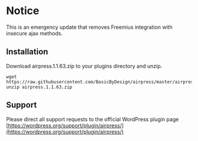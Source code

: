 # Notice

This is an emergency update that removes Freemius integration with insecure ajax methods.

## Installation

Download airpress.1.1.63.zip to your plugins directory and unzip.

```
wget https://raw.githubusercontent.com/BasicByDesign/airpress/master/airpress.1.1.63.zip
unzip airpress.1.1.63.zip
```

## Support
Please direct all support requests to the official WordPress plugin page [https://wordpress.org/support/plugin/airpress/](https://wordpress.org/support/plugin/airpress/)
